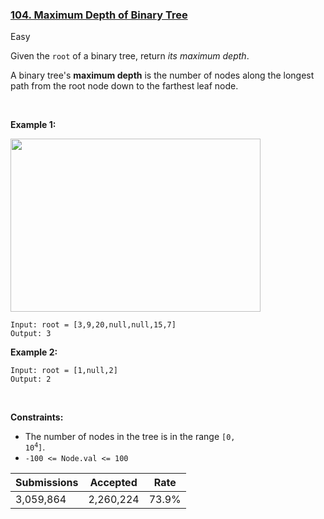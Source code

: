 ### [104. Maximum Depth of Binary Tree](https://leetcode.com/problems/maximum-depth-of-binary-tree/)

Easy

Given the `` root `` of a binary tree, return _its maximum depth_.

A binary tree's __maximum depth__ is the number of nodes along the longest path from the root node down to the farthest leaf node.

 

<strong class="example">Example 1:</strong>

<img alt="" src="https://assets.leetcode.com/uploads/2020/11/26/tmp-tree.jpg" style="width: 400px; height: 277px;"/>

```
Input: root = [3,9,20,null,null,15,7]
Output: 3
```

<strong class="example">Example 2:</strong>

```
Input: root = [1,null,2]
Output: 2
```

 

__Constraints:__

*   The number of nodes in the tree is in the range <code>[0, 10<sup>4</sup>]</code>.
*   `` -100 <= Node.val <= 100 ``

| Submissions    | Accepted     | Rate   |
| -------------- | ------------ | ------ |
| 3,059,864 | 2,260,224 | 73.9% |
